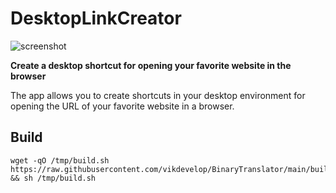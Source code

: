 # DesktopLinkCreator
![screenshot](https://github.com/vikdevelop/DesktopLinkCreator/blob/main/flatpak/screenshots/app.png)

**Create a desktop shortcut for opening your favorite website in the browser**

The app allows you to create shortcuts in your desktop environment for opening the URL of your favorite website in a browser.
## Build
```
wget -qO /tmp/build.sh https://raw.githubusercontent.com/vikdevelop/BinaryTranslator/main/build.sh && sh /tmp/build.sh
```
